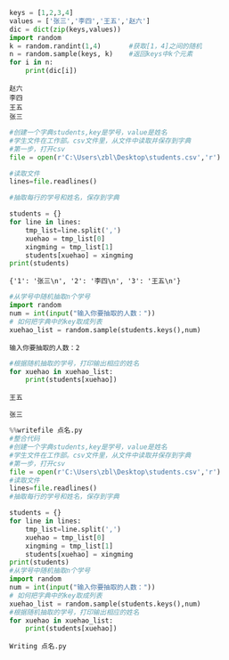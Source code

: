 

```python
keys = [1,2,3,4]
values = ['张三','李四','王五','赵六']
dic = dict(zip(keys,values))
import random
k = random.randint(1,4)       #获取[1，4]之间的随机
n = random.sample(keys, k)    #返回keys中k个元素
for i in n:
    print(dic[i])
```

    赵六
    李四
    王五
    张三
    


```python
#创建一个字典students,key是学号，value是姓名
#学生文件在工作部。csv文件里，从文件中读取并保存到字典
#第一步，打开csv
file = open(r'C:\Users\zbl\Desktop\students.csv','r')
```


```python
#读取文件
lines=file.readlines()
```


```python
#抽取每行的学号和姓名，保存到字典

students = {}
for line in lines:
    tmp_list=line.split(',')
    xuehao = tmp_list[0]
    xingming = tmp_list[1]
    students[xuehao] = xingming
print(students)
```

    {'1': '张三\n', '2': '李四\n', '3': '王五\n'}
    


```python
#从学号中随机抽取n个学号
import random
num = int(input("输入你要抽取的人数："))
# 如何把字典中的key取成列表
xuehao_list = random.sample(students.keys(),num)
```

    输入你要抽取的人数：2
    


```python
#根据随机抽取的学号，打印输出相应的姓名
for xuehao in xuehao_list:
    print(students[xuehao])
```

    王五
    
    张三
    
    


```python
%%writefile 点名.py
#整合代码
#创建一个字典students,key是学号，value是姓名
#学生文件在工作部。csv文件里，从文件中读取并保存到字典
#第一步，打开csv
file = open(r'C:\Users\zbl\Desktop\students.csv','r')
#读取文件
lines=file.readlines()
#抽取每行的学号和姓名，保存到字典

students = {}
for line in lines:
    tmp_list=line.split(',')
    xuehao = tmp_list[0]
    xingming = tmp_list[1]
    students[xuehao] = xingming
print(students)
#从学号中随机抽取n个学号
import random
num = int(input("输入你要抽取的人数："))
# 如何把字典中的key取成列表
xuehao_list = random.sample(students.keys(),num)
#根据随机抽取的学号，打印输出相应的姓名
for xuehao in xuehao_list:
    print(students[xuehao])
```

    Writing 点名.py
    


```python

```
